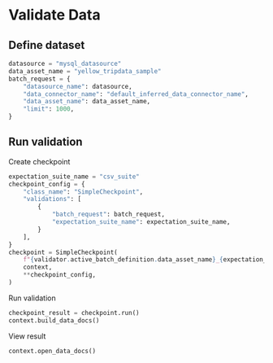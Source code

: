 # Validate Data

## Define dataset

```python
datasource = "mysql_datasource"
data_asset_name = "yellow_tripdata_sample"
batch_request = {
    "datasource_name": datasource,
    "data_connector_name": "default_inferred_data_connector_name",
    "data_asset_name": data_asset_name,
    "limit": 1000,
}
```

## Run validation

Create checkpoint
```python
expectation_suite_name = "csv_suite"
checkpoint_config = {
    "class_name": "SimpleCheckpoint",
    "validations": [
        {
            "batch_request": batch_request,
            "expectation_suite_name": expectation_suite_name,
        }
    ],
}
checkpoint = SimpleCheckpoint(
    f"{validator.active_batch_definition.data_asset_name}_{expectation_suite_name}",
    context,
    **checkpoint_config,
)

```

Run validation
```python
checkpoint_result = checkpoint.run()
context.build_data_docs()
```

View result
```python
context.open_data_docs()
```